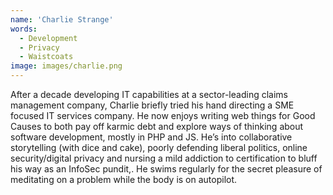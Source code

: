 ```yaml
---
name: 'Charlie Strange'
words:
  - Development
  - Privacy
  - Waistcoats
image: images/charlie.png
---
```


After a decade developing IT capabilities at a sector-leading claims management company, Charlie briefly tried his hand directing a SME focused IT services company. He now enjoys writing web things for Good Causes to both pay off karmic debt and explore ways of thinking about software development, mostly in PHP and JS. He’s into collaborative storytelling (with dice and cake), poorly defending liberal politics, online security/digital privacy and nursing a mild addiction to certification to bluff his way as an InfoSec pundit,. He swims regularly for the secret pleasure of meditating on a problem while the body is on autopilot.
